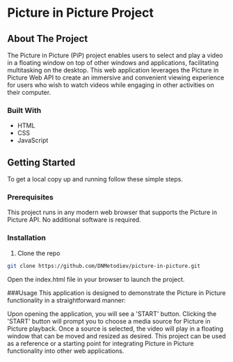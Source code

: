# Picture in Picture Project

## About The Project

The Picture in Picture (PiP) project enables users to select and play a video in a floating window on top of other windows and applications, facilitating multitasking on the desktop. This web application leverages the Picture in Picture Web API to create an immersive and convenient viewing experience for users who wish to watch videos while engaging in other activities on their computer.

### Built With

- HTML
- CSS
- JavaScript

## Getting Started

To get a local copy up and running follow these simple steps.

### Prerequisites

This project runs in any modern web browser that supports the Picture in Picture API. No additional software is required.

### Installation

1. Clone the repo
```sh
git clone https://github.com/DNMetodiev/picture-in-picture.git
```
Open the index.html file in your browser to launch the project.

###Usage
This application is designed to demonstrate the Picture in Picture functionality in a straightforward manner:

Upon opening the application, you will see a 'START' button.
Clicking the 'START' button will prompt you to choose a media source for Picture in Picture playback.
Once a source is selected, the video will play in a floating window that can be moved and resized as desired.
This project can be used as a reference or a starting point for integrating Picture in Picture functionality into other web applications.
